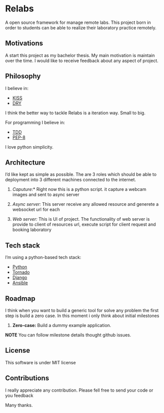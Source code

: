 Relabs
======
A open source framework for manage remote labs. This project born in order to students can
be able to realize their laboratory practice remotely.

Motivations
-----------
A start this project as my bachelor thesis. My main motivation is maintain over
the time. I would like to receive feedback about any aspect of project.

Philosophy
----------
I believe in:
-   [KISS](http://en.wikipedia.org/wiki/KISS_principle)
-   [DRY](http://en.wikipedia.org/wiki/Don%27t_repeat_yourself)

I think the better way to tackle
Relabs is a iteration way. Small to big.

For programming I believe in:
-   [TDD](http://en.wikipedia.org/wiki/Test-driven_development)
-   [PEP-8](https://www.python.org/dev/peps/pep-0008/) 

I love python simplicity.

Architecture
------------
I’d like kept as simple as possible. The are 3 roles which should be able to
deployment into 3 different machines connected to the internet.

1.  *Caputure*:* Right now this is a python script. it capture a webcam
images and sent to async server

2.  *Async server:* This server receive any allowed resource and generete a
websocket url for each

3.  *Web server:* This is UI of project. The functionality of web server is
provide to client of resources url, execute script for client request and
booking laboratory


Tech stack
----------
I’m using a python-based tech stack:
-   [Python](https://www.python.org/)
-   [Tornado](http://www.tornadoweb.org/en/stable/)
-   [Django](https://www.djangoproject.com/)
-   [Ansible](http://www.ansible.com/home)

Roadmap
-------
I think when you want to build a generic tool for solve any problem the first
step is build a zero case. In this moment i only think about initial milestones

1.  **Zero-case:** Build a dummy example application.

**NOTE** You can follow milestone details thought github issues.

License
-------
This software is under MIT license

Contributions
-------------
I really appreciate any contribution. Please fell free to send your code or
you feedback

Many thanks.
